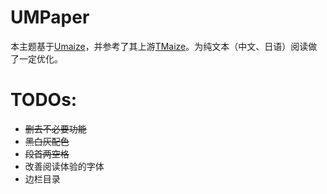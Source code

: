 # UMPaper

本主题基于[Umaize](https://github.com/moi-mo/umaize)，并参考了其上游[TMaize](https://github.com/TMaize/tmaize-blog/)。为纯文本（中文、日语）阅读做了一定优化。

# TODOs:

- ~~删去不必要功能~~
- ~~黑白灰配色~~
- ~~段首两空格~~
- 改善阅读体验的字体
- 边栏目录

